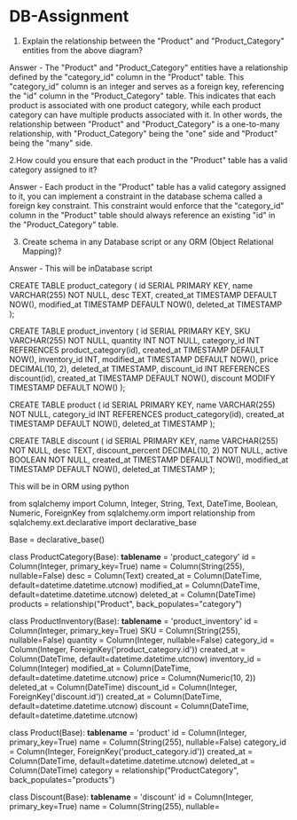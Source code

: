 # DB-Assignment

1. Explain the relationship between the "Product" and "Product_Category" entities from the above diagram?

Answer -  The "Product" and "Product_Category" entities have a relationship defined by the "category_id" column in the "Product" table. This "category_id" column is an integer and serves as a foreign key, referencing the "id" column in the "Product_Category" table. This indicates that each product is associated with one product category, while each product category can have multiple products associated with it. In other words, the relationship between "Product" and "Product_Category" is a one-to-many relationship, with "Product_Category" being the "one" side and "Product" being the "many" side.

2.How could you ensure that each product in the "Product" table has a valid category assigned to it?

Answer - Each product in the "Product" table has a valid category assigned to it, you can implement a constraint in the database schema called a foreign key constraint. This constraint would enforce that the "category_id" column in the "Product" table should always reference an existing "id" in the "Product_Category" table.

3. Create schema in any Database script or any ORM (Object Relational Mapping)?

Answer -  This will be inDatabase script

CREATE TABLE product_category (
  id SERIAL PRIMARY KEY,
  name VARCHAR(255) NOT NULL,
  desc TEXT,
  created_at TIMESTAMP DEFAULT NOW(),
  modified_at TIMESTAMP DEFAULT NOW(),
  deleted_at TIMESTAMP
);

CREATE TABLE product_inventory (
  id SERIAL PRIMARY KEY,
  SKU VARCHAR(255) NOT NULL,
  quantity INT NOT NULL,
  category_id INT REFERENCES product_category(id),
  created_at TIMESTAMP DEFAULT NOW(),
  inventory_id INT,
  modified_at TIMESTAMP DEFAULT NOW(),
  price DECIMAL(10, 2),
  deleted_at TIMESTAMP,
  discount_id INT REFERENCES discount(id),
  created_at TIMESTAMP DEFAULT NOW(),
  discount MODIFY TIMESTAMP DEFAULT NOW()
);

CREATE TABLE product (
  id SERIAL PRIMARY KEY,
  name VARCHAR(255) NOT NULL,
  category_id INT REFERENCES product_category(id),
  created_at TIMESTAMP DEFAULT NOW(),
  deleted_at TIMESTAMP
);

CREATE TABLE discount (
  id SERIAL PRIMARY KEY,
  name VARCHAR(255) NOT NULL,
  desc TEXT,
  discount_percent DECIMAL(10, 2) NOT NULL,
  active BOOLEAN NOT NULL,
  created_at TIMESTAMP DEFAULT NOW(),
  modified_at TIMESTAMP DEFAULT NOW(),
  deleted_at TIMESTAMP
);

This will be in ORM  using python 

from sqlalchemy import Column, Integer, String, Text, DateTime, Boolean, Numeric, ForeignKey
from sqlalchemy.orm import relationship
from sqlalchemy.ext.declarative import declarative_base

Base = declarative_base()

class ProductCategory(Base):
    __tablename__ = 'product_category'
    id = Column(Integer, primary_key=True)
    name = Column(String(255), nullable=False)
    desc = Column(Text)
    created_at = Column(DateTime, default=datetime.datetime.utcnow)
    modified_at = Column(DateTime, default=datetime.datetime.utcnow)
    deleted_at = Column(DateTime)
    products = relationship("Product", back_populates="category")

class ProductInventory(Base):
    __tablename__ = 'product_inventory'
    id = Column(Integer, primary_key=True)
    SKU = Column(String(255), nullable=False)
    quantity = Column(Integer, nullable=False)
    category_id = Column(Integer, ForeignKey('product_category.id'))
    created_at = Column(DateTime, default=datetime.datetime.utcnow)
    inventory_id = Column(Integer)
    modified_at = Column(DateTime, default=datetime.datetime.utcnow)
    price = Column(Numeric(10, 2))
    deleted_at = Column(DateTime)
    discount_id = Column(Integer, ForeignKey('discount.id'))
    created_at = Column(DateTime, default=datetime.datetime.utcnow)
    discount = Column(DateTime, default=datetime.datetime.utcnow)

class Product(Base):
    __tablename__ = 'product'
    id = Column(Integer, primary_key=True)
    name = Column(String(255), nullable=False)
    category_id = Column(Integer, ForeignKey('product_category.id'))
    created_at = Column(DateTime, default=datetime.datetime.utcnow)
    deleted_at = Column(DateTime)
    category = relationship("ProductCategory", back_populates="products")

class Discount(Base):
    __tablename__ = 'discount'
    id = Column(Integer, primary_key=True)
    name = Column(String(255), nullable=


